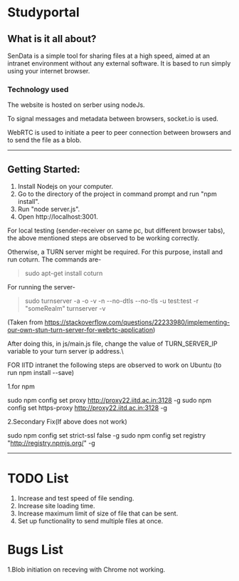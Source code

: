 # Studyportal

## What is it all about?
SenData is a simple tool for sharing files at a high speed, aimed at an intranet environment without any external software. It is based to run simply using your internet browser.

### Technology used
The website is hosted on serber using nodeJs.

To signal messages and metadata between browsers, socket.io is used.

WebRTC is used to initiate a peer to peer connection between browsers and to send the file as a blob.

-----------------------------------------------------------------------------------------

## Getting Started: 
1. Install Nodejs on your computer.
2. Go to the directory of the project in command prompt and run "npm install".
3. Run "node server.js". 
4. Open http://localhost:3001. 

For local testing (sender-receiver on same pc, but different browser tabs), the above mentioned steps are observed to be working correctly. 

Otherwise, a TURN server might be required. For this purpose, install and run coturn. The commands are-

>sudo apt-get install coturn

For running the server-

>sudo turnserver -a -o -v -n  --no-dtls --no-tls -u test:test -r "someRealm"
>turnserver -v

(Taken from https://stackoverflow.com/questions/22233980/implementing-our-own-stun-turn-server-for-webrtc-application)

After doing this, in js/main.js file, change the value of TURN_SERVER_IP variable to your turn server ip address.\


FOR IITD intranet 
the following steps are observed to work on Ubuntu (to run npm install --save)

1.for npm

sudo npm config set proxy http://proxy22.iitd.ac.in:3128 -g
sudo npm config set https-proxy http://proxy22.iitd.ac.in:3128 -g

2.Secondary Fix(If above does not work)

sudo npm config set strict-ssl false -g
sudo npm config set registry "http://registry.npmjs.org/" -g



-------------------------------------------------------------------------------------------------------------------------------------------

# TODO List
1. Increase and test speed of file sending.
2. Increase site loading time.
3. Increase maximum limit of size of file that can be sent.
4. Set up functionality to send multiple files at once.

# Bugs List
1.Blob initiation on receving with Chrome not working.
